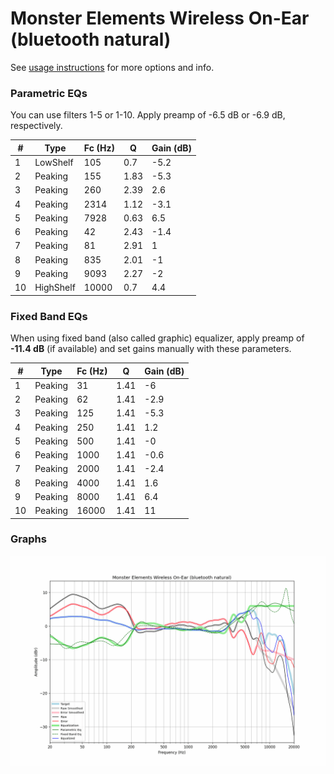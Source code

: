 # Monster Elements Wireless On-Ear (bluetooth natural)
See [usage instructions](https://github.com/jaakkopasanen/AutoEq#usage) for more options and info.

### Parametric EQs
You can use filters 1-5 or 1-10. Apply preamp of -6.5 dB or -6.9 dB, respectively.

|   # | Type      |   Fc (Hz) |    Q |   Gain (dB) |
|-----|-----------|-----------|------|-------------|
|   1 | LowShelf  |       105 | 0.7  |        -5.2 |
|   2 | Peaking   |       155 | 1.83 |        -5.3 |
|   3 | Peaking   |       260 | 2.39 |         2.6 |
|   4 | Peaking   |      2314 | 1.12 |        -3.1 |
|   5 | Peaking   |      7928 | 0.63 |         6.5 |
|   6 | Peaking   |        42 | 2.43 |        -1.4 |
|   7 | Peaking   |        81 | 2.91 |         1   |
|   8 | Peaking   |       835 | 2.01 |        -1   |
|   9 | Peaking   |      9093 | 2.27 |        -2   |
|  10 | HighShelf |     10000 | 0.7  |         4.4 |

### Fixed Band EQs
When using fixed band (also called graphic) equalizer, apply preamp of **-11.4 dB** (if available) and set gains manually with these parameters.

|   # | Type    |   Fc (Hz) |    Q |   Gain (dB) |
|-----|---------|-----------|------|-------------|
|   1 | Peaking |        31 | 1.41 |        -6   |
|   2 | Peaking |        62 | 1.41 |        -2.9 |
|   3 | Peaking |       125 | 1.41 |        -5.3 |
|   4 | Peaking |       250 | 1.41 |         1.2 |
|   5 | Peaking |       500 | 1.41 |        -0   |
|   6 | Peaking |      1000 | 1.41 |        -0.6 |
|   7 | Peaking |      2000 | 1.41 |        -2.4 |
|   8 | Peaking |      4000 | 1.41 |         1.6 |
|   9 | Peaking |      8000 | 1.41 |         6.4 |
|  10 | Peaking |     16000 | 1.41 |        11   |

### Graphs
![](./Monster%20Elements%20Wireless%20On-Ear%20(bluetooth%20natural).png)
